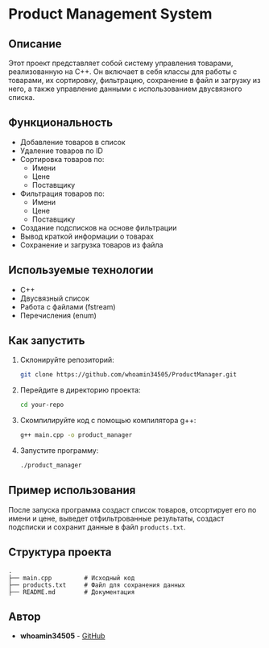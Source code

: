 # Product Management System

## Описание
Этот проект представляет собой систему управления товарами, реализованную на C++. Он включает в себя классы для работы с товарами, их сортировку, фильтрацию, сохранение в файл и загрузку из него, а также управление данными с использованием двусвязного списка.

## Функциональность
- Добавление товаров в список
- Удаление товаров по ID
- Сортировка товаров по:
  - Имени
  - Цене
  - Поставщику
- Фильтрация товаров по:
  - Имени
  - Цене
  - Поставщику
- Создание подсписков на основе фильтрации
- Вывод краткой информации о товарах
- Сохранение и загрузка товаров из файла

## Используемые технологии
- C++
- Двусвязный список
- Работа с файлами (fstream)
- Перечисления (enum)

## Как запустить
1. Склонируйте репозиторий:
   ```bash
   git clone https://github.com/whoamin34505/ProductManager.git
   ```
2. Перейдите в директорию проекта:
   ```bash
   cd your-repo
   ```
3. Скомпилируйте код с помощью компилятора g++:
   ```bash
   g++ main.cpp -o product_manager
   ```
4. Запустите программу:
   ```bash
   ./product_manager
   ```

## Пример использования
После запуска программа создаст список товаров, отсортирует его по имени и цене, выведет отфильтрованные результаты, создаст подсписки и сохранит данные в файл `products.txt`.

## Структура проекта
```
.
├── main.cpp         # Исходный код
├── products.txt     # Файл для сохранения данных
├── README.md        # Документация
```

## Автор
- **whoamin34505** - [GitHub](https://github.com/whoamin34505)

